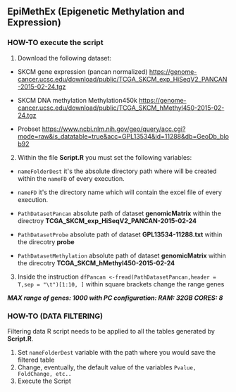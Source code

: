 ## EpiMethEx (Epigenetic Methylation and Expression)

### HOW-TO execute the script

1. Download the following dataset:

 * SKCM gene expression (pancan normalized) https://genome-cancer.ucsc.edu/download/public/TCGA_SKCM_exp_HiSeqV2_PANCAN-2015-02-24.tgz

 * SKCM DNA methylation Methylation450k https://genome-cancer.ucsc.edu/download/public/TCGA_SKCM_hMethyl450-2015-02-24.tgz 

 * Probset https://www.ncbi.nlm.nih.gov/geo/query/acc.cgi?mode=raw&is_datatable=true&acc=GPL13534&id=11288&db=GeoDb_blob92

2. Within the file **Script.R** you must set the following variables: 

  * `nameFolderDest` it's the absolute directory path where will be created within the `nameFD` of every execution.
  
  * `nameFD` it's the directory name which will contain the excel file of every execution.
  
  * `PathDatasetPancan` absolute path of dataset **genomicMatrix** within the directroy **TCGA_SKCM_exp_HiSeqV2_PANCAN-2015-02-24**
  
  * `PathDatasetProbe` absolute path of dataset **GPL13534-11288.txt** within the direcotry **probe**
  
  * `PathDatasetMethylation` absolute path of dataset **genomicMatrix** within the direcotry **TCGA_SKCM_hMethyl450-2015-02-24**
  
3.  Inside the instruction `dfPancan <-fread(PathDatasetPancan,header = T,sep = "\t")[1:10, ]` within square brackets change the range genes

**_MAX range of genes: 1000 with PC configuration: RAM: 32GB CORES: 8_**



### HOW-TO (DATA FILTERING)

Filtering data R script needs to be applied to all the tables generated by **Script.R**.

1. Set `nameFolderDest` variable with the path where you would save the filtered table
2. Change, eventually, the default value of the variables `Pvalue, FoldChange, etc..`
3. Execute the Script
